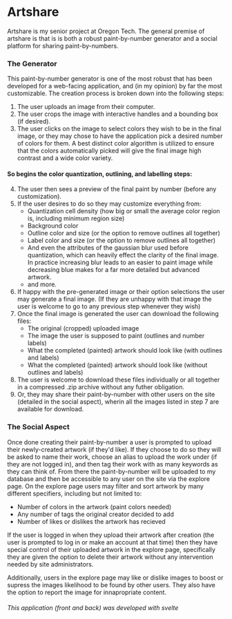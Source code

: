 # Artshare
Artshare is my senior project at Oregon Tech.
The general premise of artshare is that is is both a robust paint-by-number generator and a social platform for sharing paint-by-numbers.

### The Generator
This paint-by-number generator is one of the most robust that has been developed for a web-facing application, and (in my opinion) by far the most customizable. 
The creation process is broken down into the following steps:
1. The user uploads an image from their computer.
2. The user crops the image with interactive handles and a bounding box (if desired).
3. The user clicks on the image to select colors they wish to be in the final image, or they may chose to have the application pick a desired number of colors for them. A best distinct color algorithm is utilized to ensure that the colors automatically picked will give the final image high contrast and a wide color variety.
#### So begins the color quantization, outlining, and labelling steps:
4. The user then sees a preview of the final paint by number (before any customization).
5. If the user desires to do so they may customize everything from:
    - Quantization cell density (how big or small the average color region is, including minimum region size)
    - Background color
    - Outline color and size (or the option to remove outlines all together)
    - Label color and size (or the option to remove outlines all together)
    - And even the attributes of the gaussian blur used before quantization, which can heavily effect the clarity of the final image. In practice increasing blur leads to an easier to paint image while decreasing blue makes for a far more detailed but advanced artwork.
    - and more.
6. If happy with the pre-generated image or their option selections the user may generate a final image. (If they are unhappy with that image the user is welcome to go to any previous step whenever they wish)
7. Once the final image is generated the user can download the following files:
    - The original (cropped) uploaded image
    - The image the user is supposed to paint (outlines and number labels)
    - What the completed (painted) artwork should look like (with outlines and labels)
    - What the completed (painted) artwork should look like (without outlines and labels)
8. The user is welcome to download these files individually or all together in a compressed .zip archive without any futher obligation.
9. Or, they may share their paint-by-number with other users on the site (detailed in the social aspect), wherin all the images listed in step 7 are available for download.

### The Social Aspect
Once done creating their paint-by-number a user is prompted to upload their newly-created artwork (if they'd like). If they choose to do so they will be asked to name their work, choose an alias to upload the work under (if they are not logged in), and then tag their work with as many keywords as they can think of.
From there the paint-by-number will be uploaded to my database and then be accessible to any user on the site via the explore page. On the explore page users may filter and sort artwork by many different specifiers, including but not limited to:
- Number of colors in the artwork (paint colors needed)
- Any number of tags the original creator decided to add
- Number of likes or dislikes the artwork has recieved

If the user is logged in when they upload their artwork after creation (the user is prompted to log in or make an account at that time) then they have special control of their uploaded artwork in the explore page, specifically they are given the option to delete their artwork without any intervention needed by site administrators.

Additionally, users in the explore page may like or dislike images to boost or supress the images likelihood to be found by other users. They also have the option to report the image for innapropriate content.

###### This application (front and back) was developed with svelte

